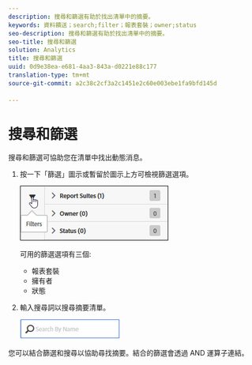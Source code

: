 ```yaml
---
description: 搜尋和篩選有助於找出清單中的摘要。
keywords: 資料饋送；search;filter；報表套裝；owner;status
seo-description: 搜尋和篩選有助於找出清單中的摘要。
seo-title: 搜尋和篩選
solution: Analytics
title: 搜尋和篩選
uuid: 0d9e38ea-e681-4aa3-843a-d0221e88c177
translation-type: tm+mt
source-git-commit: a2c38c2cf3a2c1451e2c60e003ebe1fa9bfd145d

---
```



# 搜尋和篩選

搜尋和篩選可協助您在清單中找出動態消息。

1. 按一下「篩選」圖示或暫留於圖示上方可檢視篩選選項。

   ![篩選器](assets/filters.jpg)

   可用的篩選選項有三個:

   * 報表套裝
   * 擁有者
   * 狀態

1. 輸入搜尋詞以搜尋摘要清單。

   ![搜尋](assets/search.jpg)

您可以結合篩選和搜尋以協助尋找摘要。結合的篩選會透過 AND 運算子連結。
